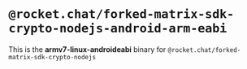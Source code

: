 # `@rocket.chat/forked-matrix-sdk-crypto-nodejs-android-arm-eabi`

This is the **armv7-linux-androideabi** binary for `@rocket.chat/forked-matrix-sdk-crypto-nodejs`
